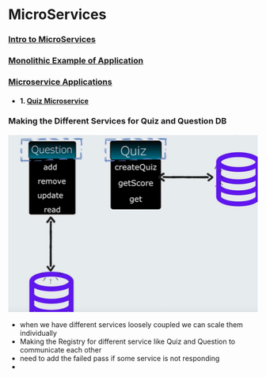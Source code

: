 #
# MicroServices 

### [Intro to MicroServices](/Microservices/MicroservicesIntro.md)

### [Monolithic Example of Application](/Microservices/SpringQuizApp1)

### [Microservice Applications](/Microservices/)
-   #### 1. [Quiz Microservice]()

### Making the Different Services for Quiz and Question DB

  ![img.png](img.png)
- when we have different services loosely coupled we can scale them individually 
- Making the Registry for different service like Quiz and Question to communicate each other 
- need to add the failed pass if some service is not responding 
- 